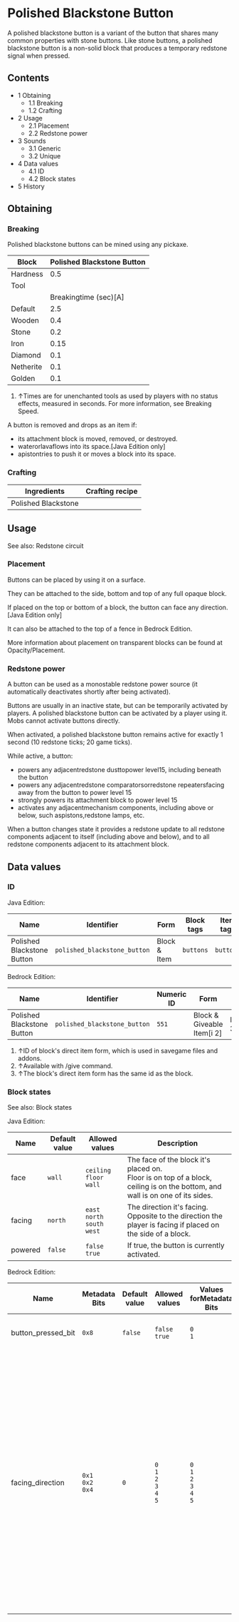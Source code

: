 # Polished Blackstone Button
A polished blackstone button is a variant of the button that shares many common properties with stone buttons. Like stone buttons, a polished blackstone button is a non-solid block that produces a temporary redstone signal when pressed.

## Contents
- 1 Obtaining
	- 1.1 Breaking
	- 1.2 Crafting
- 2 Usage
	- 2.1 Placement
	- 2.2 Redstone power
- 3 Sounds
	- 3.1 Generic
	- 3.2 Unique
- 4 Data values
	- 4.1 ID
	- 4.2 Block states
- 5 History

## Obtaining
### Breaking
Polished blackstone buttons can be mined using any pickaxe.

| Block     | Polished Blackstone Button |
|-----------|----------------------------|
| Hardness  | 0.5                        |
| Tool      |                            |
|           | Breakingtime (sec)[A]      |
| Default   | 2.5                        |
| Wooden    | 0.4                        |
| Stone     | 0.2                        |
| Iron      | 0.15                       |
| Diamond   | 0.1                        |
| Netherite | 0.1                        |
| Golden    | 0.1                        |

1. ↑Times are for unenchanted tools as used by players with no status effects, measured in seconds. For more information, see Breaking Speed.

A button is removed and drops as an item if:

- its attachment block is moved, removed, or destroyed.
- waterorlavaflows into its space.‌[Java Edition  only]
- apistontries to push it or moves a block into its space.

### Crafting
| Ingredients         | Crafting recipe |
|---------------------|-----------------|
| Polished Blackstone |                 |

## Usage
See also: Redstone circuit

### Placement
Buttons can be placed by using it on a surface.

They can be attached to the side, bottom and top of any full opaque block.

If placed on the top or bottom of a block, the button can face any direction.‌[Java Edition  only]

It can also be attached to the top of a fence in Bedrock Edition.

More information about placement on transparent blocks can be found at Opacity/Placement.

### Redstone power
A button can be used as a monostable redstone power source (it automatically deactivates shortly after being activated).

Buttons are usually in an inactive state, but can be temporarily activated by players. A polished blackstone button can be activated by a player using it. Mobs cannot activate buttons directly.

When activated, a polished blackstone button remains active for exactly 1 second (10 redstone ticks; 20 game ticks).

While active, a button:

- powers any adjacentredstone dusttopower level15, including beneath the button
- powers any adjacentredstone comparatorsorredstone repeatersfacing away from the button to power level 15
- strongly powers its attachment block to power level 15
- activates any adjacentmechanism components, including above or below, such aspistons,redstone lamps, etc.

When a button changes state it provides a redstone update to all redstone components adjacent to itself (including above and below), and to all redstone components adjacent to its attachment block.

## Data values
### ID
Java Edition:

| Name                       | Identifier                   | Form         | Block tags | Item tags | Translation key                              |
|----------------------------|------------------------------|--------------|------------|-----------|----------------------------------------------|
| Polished Blackstone Button | `polished_blackstone_button` | Block & Item | `buttons`  | `buttons` | `block.minecraft.polished_blackstone_button` |

Bedrock Edition:

| Name                       | Identifier                   | Numeric ID | Form                       | Item ID[i 1]   | Translation key                        |
|----------------------------|------------------------------|------------|----------------------------|----------------|----------------------------------------|
| Polished Blackstone Button | `polished_blackstone_button` | `551`      | Block & Giveable Item[i 2] | Identical[i 3] | `tile.polished_blackstone_button.name` |

1. ↑ID of block's direct item form, which is used in savegame files and addons.
2. ↑Available with /give command.
3. ↑The block's direct item form has the same id as the block.

### Block states
See also: Block states

Java Edition:

| Name    | Default value | Allowed values                            | Description                                                                                                                      |
|---------|---------------|-------------------------------------------|----------------------------------------------------------------------------------------------------------------------------------|
| face    | `wall`        | `ceiling`<br/>`floor`<br/>`wall`          | The face of the block it's placed on.<br/>Floor is on top of a block, ceiling is on the bottom, and wall is on one of its sides. |
| facing  | `north`       | `east`<br/>`north`<br/>`south`<br/>`west` | The direction it's facing.<br/>Opposite to the direction the player is facing if placed on the side of a block.                  |
| powered | `false`       | `false`<br/>`true`                        | If true, the button is currently activated.                                                                                      |

Bedrock Edition:

| Name               | Metadata Bits             | Default value | Allowed values                              | Values forMetadata Bits                     | Description                                                                                                                                                                                                                                                                 |
|--------------------|---------------------------|---------------|---------------------------------------------|---------------------------------------------|-----------------------------------------------------------------------------------------------------------------------------------------------------------------------------------------------------------------------------------------------------------------------------|
| button_pressed_bit | `0x8`                     | `false`       | `false`<br/>`true`                          | `0`<br/>`1`                                 | If the button is currently activated.                                                                                                                                                                                                                                       |
| facing_direction   | `0x1`<br/>`0x2`<br/>`0x4` | `0`           | `0`<br/>`1`<br/>`2`<br/>`3`<br/>`4`<br/>`5` | `0`<br/>`1`<br/>`2`<br/>`3`<br/>`4`<br/>`5` | The direction it's facing.0: Button on block bottom facing down<br/>1: Button on block top facing up<br/>2: Button on block side facing north<br/>3: Button on block side facing south<br/>4: Button on block side facing west<br/>5: Button on block side facing east<br/> |




